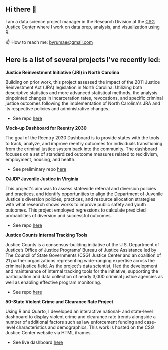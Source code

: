 ## Hi there 👋

I am a data science project manager in the Research Division at the [CSG Justice Center](https://csgjusticecenter.org/) where I work on data prep, analysis, and visualization using R.

📫 How to reach me: byrumae@gmail.com


## Here is a list of several projects I've recently led:

**Justice Reinvestment Initiative (JRI) in North Carolina**
  
Building on prior work, this project assessed the impact of the 2011 Justice Reinvestment Act (JRA) legislation in North Carolina. Utilizing both descriptive statistics and more advanced statistical methods, the analysis pinpointed changes in incarceration rates, revocations, and specific criminal justice outcomes following the implementation of North Carolina's JRA and its respective policies and administrative changes.

* See repo [here](https://github.com/CSGJusticeCenter/jr-nc)

**Mock-up Dashboard for Reentry 2030**
  
The goal of the Reentry 2030 Dashboard is to provide states with the tools to track, analyze, and improve reentry outcomes for individuals transitioning from the criminal justice system back into the community. The dashboard focuses on a set of standardized outcome measures related to recidivism, employment, housing, and health.

* See preliminary repo [here](https://github.com/CSGJusticeCenter/reentry-2030-dashboard)

**OJJDP Juvenile Justice in Virginia**
  
This project's aim was to assess statewide referral and diversion policies and practices, and identify opportunities to align the Department of Juvenile Justice's diversion policies, practices, and resource allocation strategies with what research shows works to improve public safety and youth outcomes. This project employed regressions to calculate predicted probabilities of diversion and successful outcomes.

* See repo [here](https://github.com/CSGJusticeCenter/jj_ojjdp_va)

**Justice Counts Internal Tracking Tools**
  
Justice Counts is a consensus-building initiative of the U.S. Department of Justice’s Office of Justice Programs’ Bureau of Justice Assistance led by The Council of State Governments (CSG) Justice Center and an coalition of 21 partner organizations representing wide-ranging expertise across the criminal justice field. As the project's data scientist, I led the development and maintenance of internal tracking tools for the initiative, supporting the participation and data collection of nearly 3,000 criminal justice agencies as well as enabling effective program monitoring.

* See repo [here](https://github.com/CSGJusticeCenter/jc_wraparound_product)

**50-State Violent Crime and Clearance Rate Project**
  
Using R and Quarto, I developed an interactive national- and state-level dashboard to display violent crime and clearance rate trends alongside a number of additional factors such as law enforcement funding and case-level characteristics and demographics. This work is hosted on the CSG Justice Center website via HTML iframes.

* See live dashboard [here](https://projects.csgjusticecenter.org/tools-for-states-to-address-crime/50-state-crime-data/)

<!--
**abyrum-csg/abyrum-csg** is a ✨ _special_ ✨ repository because its `README.md` (this file) appears on your GitHub profile.

Here are some ideas to get you started:

- 🔭 I’m currently working on ...
- 🌱 I’m currently learning ...
- 👯 I’m looking to collaborate on ...
- 🤔 I’m looking for help with ...
- 💬 Ask me about ...
- 📫 How to reach me: ...
- 😄 Pronouns: ...
- ⚡ Fun fact: ...
-->
